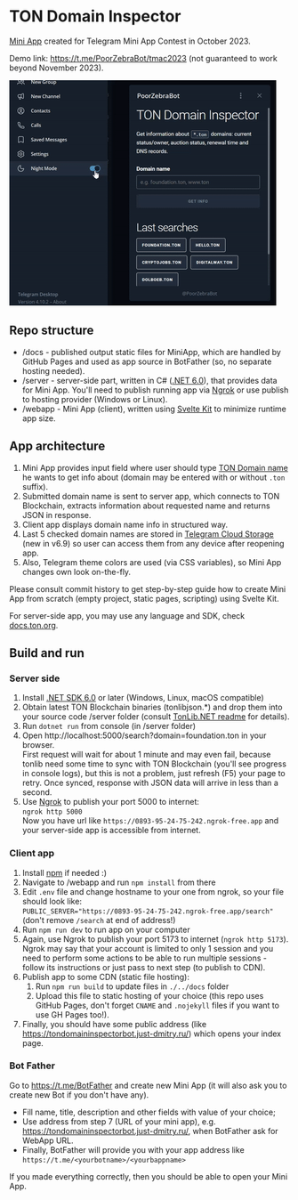 # TON Domain Inspector

[Mini App](https://core.telegram.org/bots/webapps) created for Telegram Mini App Contest in October 2023.

Demo link: https://t.me/PoorZebraBot/tmac2023 (not guaranteed to work beyond November 2023).

![Main screen](main-screen.gif)


## Repo structure

  * /docs - published output static files for MiniApp, which are handled by GitHub Pages and used as app source in BotFather (so, no separate hosting needed).
  * /server - server-side part, written in C# ([.NET 6.0](https://dotnet.microsoft.com/en-us/)), that provides data for Mini App. You'll need to publish running app via [Ngrok](https://ngrok.com/) or use publish to hosting provider (Windows or Linux).
  * /webapp - Mini App (client), written using [Svelte Kit](https://kit.svelte.dev/) to minimize runtime app size.


## App architecture

1. Mini App provides input field where user should type [TON Domain name](https://dns.ton.org/) he wants to get info about (domain may be entered with or without `.ton` suffix). 
2. Submitted domain name is sent to server app, which connects to TON Blockchain, extracts information about requested name and returns JSON in response.
3. Client app displays domain name info in structured way.
4. Last 5 checked domain names are stored in [Telegram Cloud Storage](https://core.telegram.org/bots/webapps#cloudstorage) (new in v6.9) so user can access them from any device after reopening app.
5. Also, Telegram theme colors are used (via CSS variables), so Mini App changes own look on-the-fly.


Please consult commit history to get step-by-step guide how to create Mini App from scratch (empty project, static pages, scripting) using Svelte Kit.

For server-side app, you may use any language and SDK, check [docs.ton.org](https://docs.ton.org/develop/dapps/apis/sdk).


## Build and run

### Server side

1. Install [.NET SDK 6.0](https://dotnet.microsoft.com/en-us/download/dotnet/6.0) or later (Windows, Linux, macOS compatible) 
2. Obtain latest TON Blockchain binaries (tonlibjson.*) and drop them into your source code /server folder (consult [TonLib.NET readme](https://github.com/justdmitry/TonLib.NET#installing-dependencies-and-running-a-demo) for details).
3. Run `dotnet run` from console (in /server folder)
4. Open http://localhost:5000/search?domain=foundation.ton in your browser.  
   First request will wait for about 1 minute and may even fail, because tonlib need some time to sync with TON Blockchain (you'll see progress in console logs), but this is not a problem, just refresh (F5) your page to retry. Once synced, response with JSON data will arrive in less than a second.
5. Use [Ngrok](https://ngrok.com/) to publish your port 5000 to internet:    
    `ngrok http 5000`    
    Now you have url like `https://0893-95-24-75-242.ngrok-free.app` and your server-side app is accessible from internet.


### Client app

1. Install [npm](https://www.npmjs.com/) if needed :)
2. Navigate to /webapp and run `npm install` from there
3. Edit `.env` file and change hostname to your one from ngrok, so your file should look like:  
    `PUBLIC_SERVER="https://0893-95-24-75-242.ngrok-free.app/search"`  
    (don't remove `/search` at end of address!)
4. Run `npm run dev` to run app on your computer
5. Again, use Ngrok to publish your port 5173 to internet (`ngrok http 5173`).    
   Ngrok may say that your account is limited to only 1 session and you need to perform some actions to be able to run multiple sessions - follow its instructions or just pass to next step (to publish to CDN).
6. Publish app to some CDN (static file hosting):
   1. Run `npm run build` to update files in `./../docs` folder 
   2. Upload this file to static hosting of your choice (this repo uses GitHub Pages, don't forget `CNAME` and `.nojekyll` files if you want to use GH Pages too!).
7. Finally, you should have some public address (like https://tondomaininspectorbot.just-dmitry.ru/) which opens your index page.

### Bot Father

Go to https://t.me/BotFather and create new Mini App (it will also ask you to create new Bot if you don't have any).
   * Fill name, title, description and other fields with value of your choice;
   * Use address from step 7 (URL of your mini app), e.g. https://tondomaininspectorbot.just-dmitry.ru/, when BotFather ask for WebApp URL.
   * Finally, BotFather will provide you with your app address like `https://t.me/<yourbotname>/<yourbappname>`
   
If you made everything correctly, then you should be able to open your Mini App.

